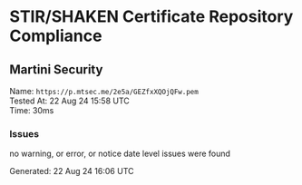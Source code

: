 # STIR/SHAKEN Certificate Repository Compliance

## Martini Security

Name: `https://p.mtsec.me/2e5a/GEZfxXQOjQFw.pem`\
Tested At: 22 Aug 24 15:58 UTC\
Time: 30ms

### Issues

no warning, or error, or notice date level issues were found

Generated: 22 Aug 24 16:06 UTC